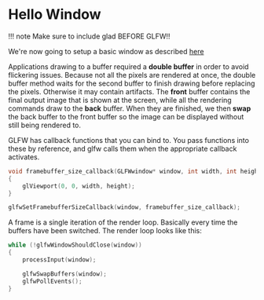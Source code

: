 # Hello Window


!!! note
    Make sure to include glad BEFORE GLFW!!

We're now going to setup a basic window as described [here](https://www.glfw.org/docs/latest/window.html#window_hints)

Applications drawing to a buffer required a **double buffer** in order to avoid flickering issues. Because not all the pixels are rendered at once, the double buffer method waits for the second buffer to finish drawing before replacing the pixels. Otherwise it may contain artifacts. The **front** buffer contains the final output image that is shown at the screen, while all the rendering commands draw to the **back** buffer. When they are finished, we then **swap** the back buffer to the front buffer so the image can be displayed without still being rendered to. 

GLFW has callback functions that you can bind to. You pass functions into these by reference, and glfw calls them when the appropriate callback activates. 

```cpp
void framebuffer_size_callback(GLFWwindow* window, int width, int height)
{
    glViewport(0, 0, width, height);
}

glfwSetFramebufferSizeCallback(window, framebuffer_size_callback);
```

A frame is a single iteration of the render loop. Basically every time the buffers have been switched. The render loop looks like this:

```cpp
while (!glfwWindowShouldClose(window))
{
    processInput(window);

    glfwSwapBuffers(window);
    glfwPollEvents();
}
```

